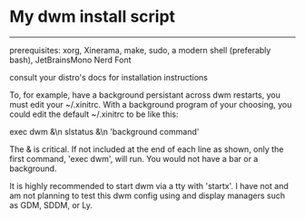 # My dwm install script
-----------------------
prerequisites:
xorg, Xinerama, make, sudo, a modern shell (preferably bash), JetBrainsMono Nerd Font

consult your distro's docs for installation instructions

To, for example, have a background persistant across dwm restarts, you must edit your ~/.xinitrc. With a background program of your choosing, you could edit the default ~/.xinitrc to be like this:

exec dwm &\n
slstatus &\n
'background command'

The & is critical. If not included at the end of each line as shown, only the first command, 'exec dwm', will run. You would not have a bar or a background.

It is highly recommended to start dwm via a tty with 'startx'. I have not and am not planning to test this dwm config using and display managers such as GDM, SDDM, or Ly.

